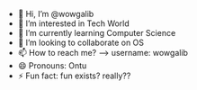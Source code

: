 - 👋 Hi, I’m @wowgalib
- 👀 I’m interested in Tech World
- 🌱 I’m currently learning Computer Science
- 💞️ I’m looking to collaborate on OS
- 📫 How to reach me? --> username: wowgalib
- 😄 Pronouns: Ontu
- ⚡ Fun fact: fun exists? really??

<!---
wowgalib/wowgalib is a ✨ special ✨ repository because its `README.md` (this file) appears on your GitHub profile.
You can click the Preview link to take a look at your changes.
--->
